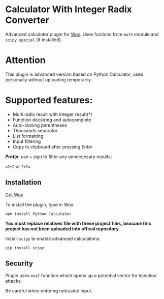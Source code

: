 # Calculator With Integer Radix Converter

Advanced calculator plugin for [Wox](http://www.getwox.com/).
Uses fuctions from ```math``` module and ```scipy.special``` (if installed).

# Attention
This plugin is advanced version based on Python Calculator, used personally without uploading temporarily.

# Supported features:
- Multi radix result with integer result(*)
- Function docstring and autocomplete
- Auto-closing parentheses
- Thousands separator
- List formatting
- Input filtering
- Copy to clipboard after pressing Enter

***Protip***: use ```=``` sign to filter any unneccesary results:

```=2+2``` or ```2+2=```

## Installation
[Get Wox](http://www.getwox.com/)

To install the plugin, type in Wox:
```
wpm install Python Calculator
```

**You must replace relatives file with these project files, beacuse this project has not been uploaded into offical repository.**

Install ```scipy``` to enable advanced calculations:
```
pip install scipy
```

## Security
Plugin uses ```eval``` function which opens up a potential vector for injection attacks.

Be careful when entering untrusted input.
